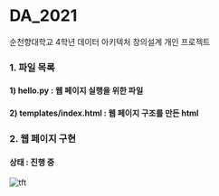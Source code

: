# DA_2021
순천향대학교 4학년 데이터 아키텍처 창의설계 개인 프로젝트

### 1. 파일 목록
#### 1) hello.py : 웹 페이지 실행을 위한 파일
#### 2) templates/index.html : 웹 페이지 구조를 만든 html 

### 2. 웹 페이지 구현
#### 상태 : 진행 중
![tft](https://user-images.githubusercontent.com/59431387/121804039-53933000-cc7f-11eb-8e28-8c38f987d805.PNG)

